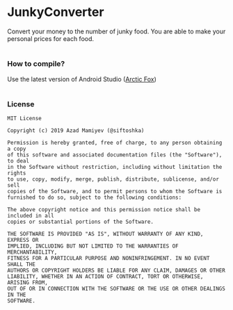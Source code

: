 # JunkyConverter
Convert your money to the number of junky food. You are able to make your personal prices for each food.
#
### How to compile?
Use the latest version of Android Studio (<a href="https://developer.android.com/studio">Arctic Fox</a>)
#
### License
```
MIT License

Copyright (c) 2019 Azad Mamiyev (@siftoshka)

Permission is hereby granted, free of charge, to any person obtaining a copy
of this software and associated documentation files (the "Software"), to deal
in the Software without restriction, including without limitation the rights
to use, copy, modify, merge, publish, distribute, sublicense, and/or sell
copies of the Software, and to permit persons to whom the Software is
furnished to do so, subject to the following conditions:

The above copyright notice and this permission notice shall be included in all
copies or substantial portions of the Software.

THE SOFTWARE IS PROVIDED "AS IS", WITHOUT WARRANTY OF ANY KIND, EXPRESS OR
IMPLIED, INCLUDING BUT NOT LIMITED TO THE WARRANTIES OF MERCHANTABILITY,
FITNESS FOR A PARTICULAR PURPOSE AND NONINFRINGEMENT. IN NO EVENT SHALL THE
AUTHORS OR COPYRIGHT HOLDERS BE LIABLE FOR ANY CLAIM, DAMAGES OR OTHER
LIABILITY, WHETHER IN AN ACTION OF CONTRACT, TORT OR OTHERWISE, ARISING FROM,
OUT OF OR IN CONNECTION WITH THE SOFTWARE OR THE USE OR OTHER DEALINGS IN THE
SOFTWARE.
```
